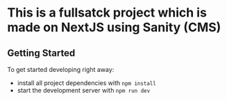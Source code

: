 # This is a fullsatck project which is made on NextJS using Sanity (CMS) 

## Getting Started
To get started developing right away:
- install all project dependencies with ```npm install```
- start the development server with ```npm run dev```
